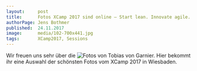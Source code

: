 ```yaml
---
layout:     post
title:      Fotos XCamp 2017 sind online – Start lean. Innovate agile. Barcamp für agiles Management.
authorPage: Jens Bothmer
published:  24.11.2017
image:      media/102-700x441.jpg
tags:       XCamp2017, Sessions
---
```


Wir freuen uns sehr über die ![Fotos](http://www.autentity.de/dld/xcamp/) von Tobias von Garnier. Hier bekommt ihr eine Auswahl der schönsten Fotos 
vom XCamp 2017 in Wiesbaden.
